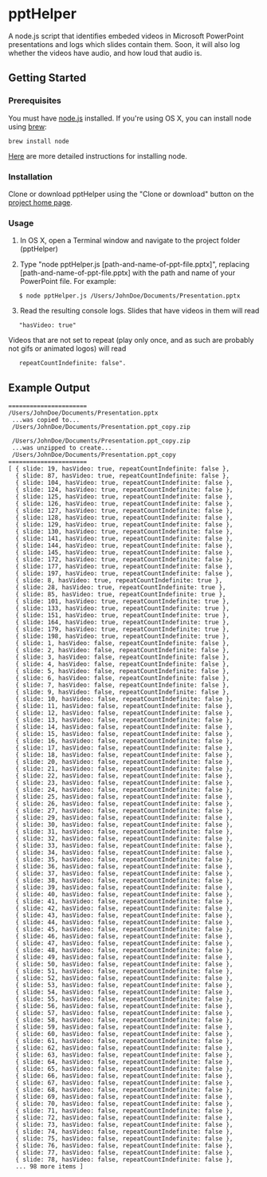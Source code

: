 # pptHelper

A node.js script that identifies embeded videos in Microsoft PowerPoint presentations and logs which slides contain them. Soon, it will also log whether the videos have audio, and how loud that audio is.

## Getting Started

### Prerequisites

You must have [node.js](https://nodejs.org/en/) installed. If you're using OS X, you can install node using [brew](https://brew.sh/):
```
brew install node
```
[Here](https://medium.com/@kkostov/how-to-install-node-and-npm-on-macos-using-homebrew-708e2c3877bd) are more detailed instructions for installing node.

### Installation

Clone or download pptHelper using the "Clone or download" button on the [project home page](https://github.com/alejandrokennedy/pptHelper).

### Usage

1. In OS X, open a Terminal window and navigate to the project folder (pptHelper)

2. Type "node pptHelper.js [path-and-name-of-ppt-file.pptx]", replacing [path-and-name-of-ppt-file.pptx] with the path and name of your PowerPoint file. For example:
```
   $ node pptHelper.js /Users/JohnDoe/Documents/Presentation.pptx
```
3. Read the resulting console logs. Slides that have videos in them will read
```
   "hasVideo: true"
```
   Videos that are not set to repeat (play only once, and as such are probably not gifs or animated logos) will read
```
   repeatCountIndefinite: false".
```

## Example Output

```
======================
/Users/JohnDoe/Documents/Presentation.pptx 
 ...was copied to... 
 /Users/JohnDoe/Documents/Presentation.ppt_copy.zip

 /Users/JohnDoe/Documents/Presentation.ppt_copy.zip 
 ...was unzipped to create... 
 /Users/JohnDoe/Documents/Presentation.ppt_copy
======================
[ { slide: 19, hasVideo: true, repeatCountIndefinite: false },
  { slide: 87, hasVideo: true, repeatCountIndefinite: false },
  { slide: 104, hasVideo: true, repeatCountIndefinite: false },
  { slide: 124, hasVideo: true, repeatCountIndefinite: false },
  { slide: 125, hasVideo: true, repeatCountIndefinite: false },
  { slide: 126, hasVideo: true, repeatCountIndefinite: false },
  { slide: 127, hasVideo: true, repeatCountIndefinite: false },
  { slide: 128, hasVideo: true, repeatCountIndefinite: false },
  { slide: 129, hasVideo: true, repeatCountIndefinite: false },
  { slide: 130, hasVideo: true, repeatCountIndefinite: false },
  { slide: 141, hasVideo: true, repeatCountIndefinite: false },
  { slide: 144, hasVideo: true, repeatCountIndefinite: false },
  { slide: 145, hasVideo: true, repeatCountIndefinite: false },
  { slide: 172, hasVideo: true, repeatCountIndefinite: false },
  { slide: 177, hasVideo: true, repeatCountIndefinite: false },
  { slide: 197, hasVideo: true, repeatCountIndefinite: false },
  { slide: 8, hasVideo: true, repeatCountIndefinite: true },
  { slide: 28, hasVideo: true, repeatCountIndefinite: true },
  { slide: 85, hasVideo: true, repeatCountIndefinite: true },
  { slide: 101, hasVideo: true, repeatCountIndefinite: true },
  { slide: 133, hasVideo: true, repeatCountIndefinite: true },
  { slide: 151, hasVideo: true, repeatCountIndefinite: true },
  { slide: 164, hasVideo: true, repeatCountIndefinite: true },
  { slide: 179, hasVideo: true, repeatCountIndefinite: true },
  { slide: 198, hasVideo: true, repeatCountIndefinite: true },
  { slide: 1, hasVideo: false, repeatCountIndefinite: false },
  { slide: 2, hasVideo: false, repeatCountIndefinite: false },
  { slide: 3, hasVideo: false, repeatCountIndefinite: false },
  { slide: 4, hasVideo: false, repeatCountIndefinite: false },
  { slide: 5, hasVideo: false, repeatCountIndefinite: false },
  { slide: 6, hasVideo: false, repeatCountIndefinite: false },
  { slide: 7, hasVideo: false, repeatCountIndefinite: false },
  { slide: 9, hasVideo: false, repeatCountIndefinite: false },
  { slide: 10, hasVideo: false, repeatCountIndefinite: false },
  { slide: 11, hasVideo: false, repeatCountIndefinite: false },
  { slide: 12, hasVideo: false, repeatCountIndefinite: false },
  { slide: 13, hasVideo: false, repeatCountIndefinite: false },
  { slide: 14, hasVideo: false, repeatCountIndefinite: false },
  { slide: 15, hasVideo: false, repeatCountIndefinite: false },
  { slide: 16, hasVideo: false, repeatCountIndefinite: false },
  { slide: 17, hasVideo: false, repeatCountIndefinite: false },
  { slide: 18, hasVideo: false, repeatCountIndefinite: false },
  { slide: 20, hasVideo: false, repeatCountIndefinite: false },
  { slide: 21, hasVideo: false, repeatCountIndefinite: false },
  { slide: 22, hasVideo: false, repeatCountIndefinite: false },
  { slide: 23, hasVideo: false, repeatCountIndefinite: false },
  { slide: 24, hasVideo: false, repeatCountIndefinite: false },
  { slide: 25, hasVideo: false, repeatCountIndefinite: false },
  { slide: 26, hasVideo: false, repeatCountIndefinite: false },
  { slide: 27, hasVideo: false, repeatCountIndefinite: false },
  { slide: 29, hasVideo: false, repeatCountIndefinite: false },
  { slide: 30, hasVideo: false, repeatCountIndefinite: false },
  { slide: 31, hasVideo: false, repeatCountIndefinite: false },
  { slide: 32, hasVideo: false, repeatCountIndefinite: false },
  { slide: 33, hasVideo: false, repeatCountIndefinite: false },
  { slide: 34, hasVideo: false, repeatCountIndefinite: false },
  { slide: 35, hasVideo: false, repeatCountIndefinite: false },
  { slide: 36, hasVideo: false, repeatCountIndefinite: false },
  { slide: 37, hasVideo: false, repeatCountIndefinite: false },
  { slide: 38, hasVideo: false, repeatCountIndefinite: false },
  { slide: 39, hasVideo: false, repeatCountIndefinite: false },
  { slide: 40, hasVideo: false, repeatCountIndefinite: false },
  { slide: 41, hasVideo: false, repeatCountIndefinite: false },
  { slide: 42, hasVideo: false, repeatCountIndefinite: false },
  { slide: 43, hasVideo: false, repeatCountIndefinite: false },
  { slide: 44, hasVideo: false, repeatCountIndefinite: false },
  { slide: 45, hasVideo: false, repeatCountIndefinite: false },
  { slide: 46, hasVideo: false, repeatCountIndefinite: false },
  { slide: 47, hasVideo: false, repeatCountIndefinite: false },
  { slide: 48, hasVideo: false, repeatCountIndefinite: false },
  { slide: 49, hasVideo: false, repeatCountIndefinite: false },
  { slide: 50, hasVideo: false, repeatCountIndefinite: false },
  { slide: 51, hasVideo: false, repeatCountIndefinite: false },
  { slide: 52, hasVideo: false, repeatCountIndefinite: false },
  { slide: 53, hasVideo: false, repeatCountIndefinite: false },
  { slide: 54, hasVideo: false, repeatCountIndefinite: false },
  { slide: 55, hasVideo: false, repeatCountIndefinite: false },
  { slide: 56, hasVideo: false, repeatCountIndefinite: false },
  { slide: 57, hasVideo: false, repeatCountIndefinite: false },
  { slide: 58, hasVideo: false, repeatCountIndefinite: false },
  { slide: 59, hasVideo: false, repeatCountIndefinite: false },
  { slide: 60, hasVideo: false, repeatCountIndefinite: false },
  { slide: 61, hasVideo: false, repeatCountIndefinite: false },
  { slide: 62, hasVideo: false, repeatCountIndefinite: false },
  { slide: 63, hasVideo: false, repeatCountIndefinite: false },
  { slide: 64, hasVideo: false, repeatCountIndefinite: false },
  { slide: 65, hasVideo: false, repeatCountIndefinite: false },
  { slide: 66, hasVideo: false, repeatCountIndefinite: false },
  { slide: 67, hasVideo: false, repeatCountIndefinite: false },
  { slide: 68, hasVideo: false, repeatCountIndefinite: false },
  { slide: 69, hasVideo: false, repeatCountIndefinite: false },
  { slide: 70, hasVideo: false, repeatCountIndefinite: false },
  { slide: 71, hasVideo: false, repeatCountIndefinite: false },
  { slide: 72, hasVideo: false, repeatCountIndefinite: false },
  { slide: 73, hasVideo: false, repeatCountIndefinite: false },
  { slide: 74, hasVideo: false, repeatCountIndefinite: false },
  { slide: 75, hasVideo: false, repeatCountIndefinite: false },
  { slide: 76, hasVideo: false, repeatCountIndefinite: false },
  { slide: 77, hasVideo: false, repeatCountIndefinite: false },
  { slide: 78, hasVideo: false, repeatCountIndefinite: false },
  ... 98 more items ]
  ```